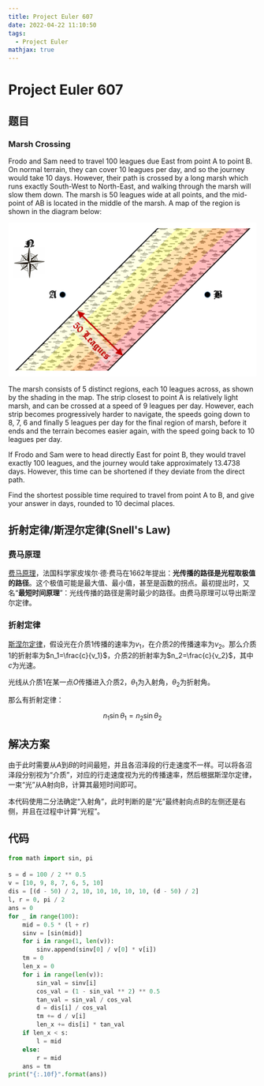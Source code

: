 ```yaml
---
title: Project Euler 607
date: 2022-04-22 11:10:50
tags: 
  - Project Euler
mathjax: true
---
```

<escape><!-- more --></escape>

# Project Euler 607

## 题目

### Marsh Crossing

Frodo and Sam need to travel 100 leagues due East from point A to point B. On normal terrain, they can cover 10 leagues per day, and so the journey would take 10 days. However, their path is crossed by a long marsh which runs exactly South-West to North-East, and walking through the marsh will slow them down. The marsh is 50 leagues wide at all points, and the mid-point of AB is located in the middle of the marsh. A map of the region is shown in the diagram below:

![](Project-Euler-607/p607_marsh.png)

The marsh consists of 5 distinct regions, each 10 leagues across, as shown by the shading in the map. The strip closest to point A is relatively light marsh, and can be crossed at a speed of 9 leagues per day. However, each strip becomes progressively harder to navigate, the speeds going down to 8, 7, 6 and finally 5 leagues per day for the final region of marsh, before it ends and the terrain becomes easier again, with the speed going back to 10 leagues per day.

If Frodo and Sam were to head directly East for point B, they would travel exactly 100 leagues, and the journey would take approximately 13.4738 days. However, this time can be shortened if they deviate from the direct path.

Find the shortest possible time required to travel from point A to B, and give your answer in days, rounded to 10 decimal places.

## 折射定律/斯涅尔定律(Snell's Law)

### 费马原理

[费马原理](https://en.wikipedia.org/wiki/Fermat%27s_principle)，法国科学家皮埃尔·德·费马在1662年提出：**光传播的路径是光程取极值的路径**。这个极值可能是最大值、最小值，甚至是函数的拐点。最初提出时，又名“**最短时间原理**”：光线传播的路径是需时最少的路径。由费马原理可以导出斯涅尔定律。

### 折射定律

[斯涅尔定律](https://en.wikipedia.org/wiki/Snell%27s_law)，假设光在介质1传播的速率为$v_1$，在介质2的传播速率为$v_2$。那么介质1的折射率为$n_1=\frac{c}{v_1}$，介质2的折射率为$n_2=\frac{c}{v_2}$，其中$c$为光速。

光线从介质1在某一点$O$传播进入介质2，$\theta_1$为入射角，$\theta_2$为折射角。

那么有折射定律：

$$n_1\sin \theta_1=n_2\sin\theta_2$$

## 解决方案

由于此时需要从$A$到$B$的时间最短，并且各沼泽段的行走速度不一样。可以将各沼泽段分别视为“介质”，对应的行走速度视为光的传播速率，然后根据斯涅尔定律，一束“光”从A射向B，计算其最短时间即可。

本代码使用二分法确定“入射角”，此时判断的是“光”最终射向点B的左侧还是右侧，并且在过程中计算“光程”。

## 代码

```Python
from math import sin, pi

s = d = 100 / 2 ** 0.5
v = [10, 9, 8, 7, 6, 5, 10]
dis = [(d - 50) / 2, 10, 10, 10, 10, 10, (d - 50) / 2]
l, r = 0, pi / 2
ans = 0
for _ in range(100):
    mid = 0.5 * (l + r)
    sinv = [sin(mid)]
    for i in range(1, len(v)):
        sinv.append(sinv[0] / v[0] * v[i])
    tm = 0
    len_x = 0
    for i in range(len(v)):
        sin_val = sinv[i]
        cos_val = (1 - sin_val ** 2) ** 0.5
        tan_val = sin_val / cos_val
        d = dis[i] / cos_val
        tm += d / v[i]
        len_x += dis[i] * tan_val
    if len_x < s:
        l = mid
    else:
        r = mid
    ans = tm
print("{:.10f}".format(ans))
```